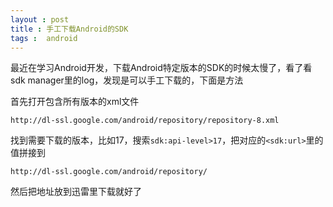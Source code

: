 ```yaml
---
layout : post 
title : 手工下载Android的SDK
tags :  android 
---
```


最近在学习Android开发，下载Android特定版本的SDK的时候太慢了，看了看sdk manager里的log，发现是可以手工下载的，下面是方法

首先打开包含所有版本的xml文件

```
http://dl-ssl.google.com/android/repository/repository-8.xml
```

找到需要下载的版本，比如17，搜索`sdk:api-level>17`，把对应的`<sdk:url>`里的值拼接到

```
http://dl-ssl.google.com/android/repository/
```

然后把地址放到迅雷里下载就好了

